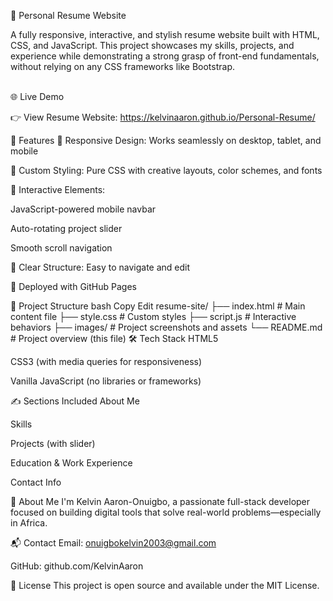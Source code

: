 💼 Personal Resume Website

A fully responsive, interactive, and stylish resume website built with HTML, CSS, and JavaScript. This project showcases my skills, projects, and experience while demonstrating a strong grasp of front-end fundamentals, without relying on any CSS frameworks like Bootstrap.

<br>
🌐 Live Demo

👉 View Resume Website:
https://kelvinaaron.github.io/Personal-Resume/


📸 Features
📱 Responsive Design: Works seamlessly on desktop, tablet, and mobile

🎨 Custom Styling: Pure CSS with creative layouts, color schemes, and fonts

🎯 Interactive Elements:

JavaScript-powered mobile navbar

Auto-rotating project slider

Smooth scroll navigation

🧠 Clear Structure: Easy to navigate and edit

🚀 Deployed with GitHub Pages

📁 Project Structure
bash
Copy
Edit
resume-site/
├── index.html        # Main content file
├── style.css         # Custom styles
├── script.js         # Interactive behaviors
├── images/           # Project screenshots and assets
└── README.md         # Project overview (this file)
🛠️ Tech Stack
HTML5

CSS3 (with media queries for responsiveness)

Vanilla JavaScript (no libraries or frameworks)

✍️ Sections Included
About Me

Skills

Projects (with slider)

Education & Work Experience

Contact Info


👤 About Me
I'm Kelvin Aaron-Onuigbo, a passionate full-stack developer focused on building digital tools that solve real-world problems—especially in Africa.

📬 Contact
Email: onuigbokelvin2003@gmail.com

GitHub: github.com/KelvinAaron


📌 License
This project is open source and available under the MIT License.


